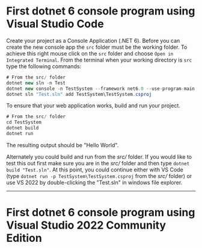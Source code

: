 # First dotnet 6 console program using Visual Studio Code

Create your project as a Console Application (.NET 6). 
Before you can create the new console app the `src` folder must be the working folder.
To achieve this right mouse click on the `src` folder and choose `Open in Integrated Terminal`.
From the terminal when your working directory is `src` type the following commands:

```csharp
# From the src/ folder
dotnet new sln -n Test
dotnet new console -n TestSystem --framework net6.0 --use-program-main
dotnet sln "Test.sln" add TestSystem\TestSystem.csproj
```

To ensure that your web application works, build and run your project.

```csharp
# From the src/ folder
cd TestSystem
dotnet build
dotnet run
```

The resulting output should be "Hello World".

Alternately you could build and run from the *src/* folder. If you would like to test this out first make sure you are in the *src/* folder and then type `dotnet build "Test.sln"`. At this point, you could continue either with VS Code (type `dotnet run -p TestSystem\TestSystem.csproj` from the *src/* folder) or use VS 2022 by double-clicking the "Test.sln" in windows file explorer.

---

# First dotnet 6 console program using Visual Studio 2022 Community Edition
